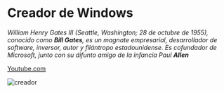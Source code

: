 # Creador de Windows

*William Henry Gates III (Seattle, Washington; 28 de octubre de 1955), conocido como __Bill Gates__, es un magnate empresarial, desarrollador de software, inversor, autor y filántropo estadounidense. Es cofundador de Microsoft, junto con su difunto amigo de la infancia Paul __Allen__*

[Youtube.com](https://youtu.be/4MGSV12z6Hc)

![creador](https://i.blogs.es/468901/gates/1366_2000.jpg)